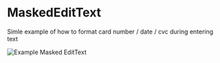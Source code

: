 # MaskedEditText
Simle example of how to format card number / date / cvc during entering text

![Example Masked EditText][1]

[1]: https://github.com/Gary111/MaskedEditText/blob/master/screens/demo.gif
